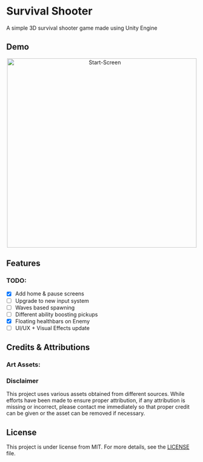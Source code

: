 # Survival Shooter

A simple 3D survival shooter game made using Unity Engine

## Demo

[//]: # ([Play on itch]&#40;https://mockjoke.itch.io/pixel-adventure&#41;)

<p align="center">
    <img src="README-Resources/Gameplay.png" alt="Start-Screen" width="500px">

[//]: # (    <img src="README-Resources/CharacterSelection-Menu.png" alt="CharacterSelection-Menu" width="300px">)
</p>

## Features

### TODO:

- [x] Add home & pause screens
- [ ] Upgrade to new input system
- [ ] Waves based spawning
- [ ] Different ability boosting pickups
- [x] Floating healthbars on Enemy
- [ ] UI/UX + Visual Effects update

## Credits & Attributions

### Art Assets:

[//]: # (- [PixelAdventure]&#40;https://pixelfrog-assets.itch.io/pixel-adventure-1&#41;)

### Disclaimer

This project uses various assets obtained from different sources. While efforts have been made to ensure proper attribution, if any attribution is missing or incorrect, please contact me immediately so that proper credit can be given or the asset can be removed if necessary.

## License

This project is under license from MIT. For more details, see the [LICENSE](LICENSE) file.

